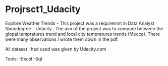 # Projrsct1_Udacity

Explore Weather Trends - This project was a requiremnt in Data Analyst Nanodegree - Udacity .
The aim of the project was to compare between the glopal tempratures trend and local city tempratures trends (Mecca).
There were many observations I wrote them down in the pdf.

All dataset I had used was given by Udacity.com


Tools:
  -Excel
  -Sql
 
